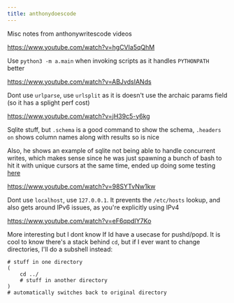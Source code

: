 ```yaml
---
title: anthonydoescode
---
```


Misc notes from anthonywritescode videos

<https://www.youtube.com/watch?v=hgCVIa5qQhM>

Use `python3 -m a.main` when invoking scripts as it handles `PYTHONPATH` better

<https://www.youtube.com/watch?v=ABJvdsIANds>

Dont use `urlparse`, use `urlsplit` as it is doesn't use the archaic params field (so it has a splight perf cost)

<https://www.youtube.com/watch?v=jH39c5-y6kg>

Sqlite stuff, but `.schema` is a good command to show the schema, `.headers on` shows column names along with results so is nice

Also, he shows an example of sqlite not being able to handle concurrent writes, which makes sense since he was just spawning a bunch of bash to hit it with unique cursors at the same time, ended up doing some testing [here](/programming/databases/sql)

<https://www.youtube.com/watch?v=98SYTvNw1kw>

Dont use `localhost`, use `127.0.0.1`. It prevents the `/etc/hosts` lookup, and also gets around IPv6 issues, as you're explicitly using IPv4

<https://www.youtube.com/watch?v=eF6qpdIY7Ko>

More interesting but I dont know If Id have a usecase for pushd/popd. It is cool to know there's a stack behind `cd`, but if I ever want to change directories, I'll do a subshell instead:

```
# stuff in one directory
(
    cd ../
    # stuff in another directory
)
# automatically switches back to original directory
```
